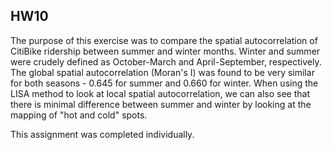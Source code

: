 ## HW10

The purpose of this exercise was to compare the spatial autocorrelation of CitiBike ridership between summer and winter months. Winter and summer were crudely defined as October-March and April-September, respectively. The global spatial autocorrelation (Moran's I) was found to be very similar for both seasons - 0.645 for summer and 0.660 for winter. When using the LISA method to look at local spatial autocorrelation, we can also see that there is minimal difference between summer and winter by looking at the mapping of "hot and cold" spots.

This assignment was completed individually.
